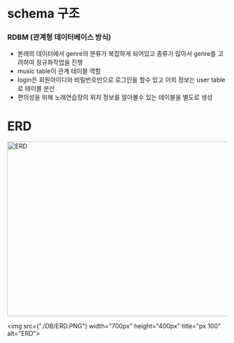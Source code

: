 # schema 구조


### RDBM (관계형 데이터베이스 방식)

+ 본래의 데이터에서 genre의 분류가 복잡하게 되어있고 종류가 많아서 genre를 고려하여 정규화작업을 진행
+ music table이 관계 테이블 역할
+ login은 회원아이디와 비밀번호만으로 로그인을 할수 있고 이외 정보는 user table로 테이블 분산
+ 편의성을 위해 노래연습장의 위치 정보를 알아볼수 있는 테이블을 별도로 생성

#





# ERD
<img 
src="https://github.com/user-attachments/assets/1e19ec62-7b22-4840-b81b-dd6320400315"
width="700px"
height="400px"
title="px 100"
alt="ERD"></img><br/>

<img 
src=("./DB/ERD.PNG")
width="700px"
height="400px"
title="px 100"
alt="ERD"></img><br/>
